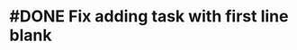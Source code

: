 # #DONE Fix adding task with first line blank
<!-- created:(new Date()).toISOString() -->
<!--[[{{source.path}}:{{line}}]({{source.path}}:{{line}}) ]-->
<!-- expand:1 completed:2021-03-05T20:00:59.565Z
order:0
archived:true
archivedAt:2024-10-30T22:38:06-04:00
originalPath:notes/2021-03/2021-03-05.md
originalLine:26
-->


